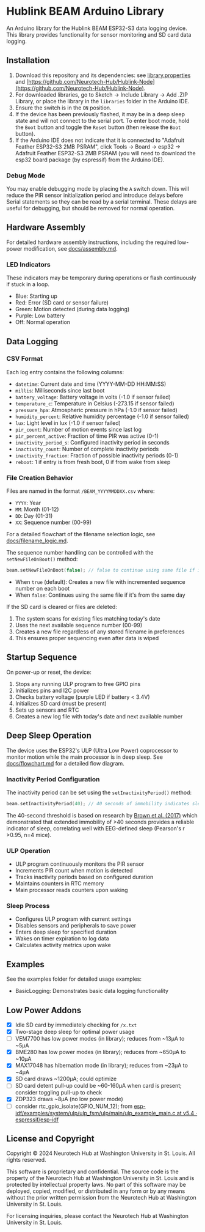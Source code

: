 # Hublink BEAM Arduino Library

An Arduino library for the Hublink BEAM ESP32-S3 data logging device. This library provides functionality for sensor monitoring and SD card data logging.

## Installation

1. Download this repository and its dependencies: see [library.properties](library.properties) and [https://github.com/Neurotech-Hub/Hublink-Node](https://github.com/Neurotech-Hub/Hublink-Node).
2. For downloaded libraries, go to Sketch -> Include Library -> Add .ZIP Library, or place the library in the `libraries` folder in the Arduino IDE.
3. Ensure the switch is in the `ON` position.
4. If the device has been previously flashed, it may be in a deep sleep state and will not connect to the serial port. To enter boot mode, hold the `Boot` button and toggle the `Reset` button (then release the `Boot` button).
5. If the Arduino IDE does not indicate that it is connected to "Adafruit Feather ESP32-S3 2MB PSRAM", click Tools -> Board -> esp32 -> Adafruit Feather ESP32-S3 2MB PSRAM (you will need to download the esp32 board package (by espressif) from the Arduino IDE).

### Debug Mode
You may enable debugging mode by placing the `A` switch down. This will reduce the PIR sensor initialization period and introduce delays before Serial statements so they can be read by a serial terminal. These delays are useful for debugging, but should be removed for normal operation.

## Hardware Assembly
For detailed hardware assembly instructions, including the required low-power modification, see [docs/assembly.md](docs/assembly.md).

### LED Indicators
These indicators may be temporary during operations or flash continuously if stuck in a loop.

- Blue: Starting up
- Red: Error (SD card or sensor failure)
- Green: Motion detected (during data logging)
- Purple: Low battery
- Off: Normal operation

## Data Logging

### CSV Format
Each log entry contains the following columns:
- `datetime`: Current date and time (YYYY-MM-DD HH:MM:SS)
- `millis`: Milliseconds since last boot
- `battery_voltage`: Battery voltage in volts (-1.0 if sensor failed)
- `temperature_c`: Temperature in Celsius (-273.15 if sensor failed)
- `pressure_hpa`: Atmospheric pressure in hPa (-1.0 if sensor failed)
- `humidity_percent`: Relative humidity percentage (-1.0 if sensor failed)
- `lux`: Light level in lux (-1.0 if sensor failed)
- `pir_count`: Number of motion events since last log
- `pir_percent_active`: Fraction of time PIR was active (0-1)
- `inactivity_period_s`: Configured inactivity period in seconds
- `inactivity_count`: Number of complete inactivity periods
- `inactivity_fraction`: Fraction of possible inactivity periods (0-1)
- `reboot`: 1 if entry is from fresh boot, 0 if from wake from sleep

### File Creation Behavior
Files are named in the format `/BEAM_YYYYMMDDXX.csv` where:
- `YYYY`: Year
- `MM`: Month (01-12)
- `DD`: Day (01-31)
- `XX`: Sequence number (00-99)

For a detailed flowchart of the filename selection logic, see [docs/filename_logic.md](docs/filename_logic.md).

The sequence number handling can be controlled with the `setNewFileOnBoot()` method:
```cpp
beam.setNewFileOnBoot(false); // false to continue using same file if it's the same day
```

- When `true` (default): Creates a new file with incremented sequence number on each boot
- When `false`: Continues using the same file if it's from the same day

If the SD card is cleared or files are deleted:
1. The system scans for existing files matching today's date
2. Uses the next available sequence number (00-99)
3. Creates a new file regardless of any stored filename in preferences
4. This ensures proper sequencing even after data is wiped

## Startup Sequence

On power-up or reset, the device:
1. Stops any running ULP program to free GPIO pins
2. Initializes pins and I2C power
3. Checks battery voltage (purple LED if battery < 3.4V)
4. Initializes SD card (must be present)
5. Sets up sensors and RTC
6. Creates a new log file with today's date and next available number

## Deep Sleep Operation

The device uses the ESP32's ULP (Ultra Low Power) coprocessor to monitor motion while the main processor is in deep sleep. See [docs/flowchart.md](docs/flowchart.md) for a detailed flow diagram.

### Inactivity Period Configuration
The inactivity period can be set using the `setInactivityPeriod()` method:
```cpp
beam.setInactivityPeriod(40); // 40 seconds of immobility indicates sleep
```

The 40-second threshold is based on research by [Brown et al. (2017)](https://www.ncbi.nlm.nih.gov/pmc/articles/PMC5140024/) which demonstrated that extended immobility of >40 seconds provides a reliable indicator of sleep, correlating well with EEG-defined sleep (Pearson's r >0.95, n=4 mice).

### ULP Operation
- ULP program continuously monitors the PIR sensor
- Increments PIR count when motion is detected
- Tracks inactivity periods based on configured duration
- Maintains counters in RTC memory
- Main processor reads counters upon waking

### Sleep Process
- Configures ULP program with current settings
- Disables sensors and peripherals to save power
- Enters deep sleep for specified duration
- Wakes on timer expiration to log data
- Calculates activity metrics upon wake

## Examples

See the examples folder for detailed usage examples:
- BasicLogging: Demonstrates basic data logging functionality

## Low Power Addons

- [x] Idle SD card by immediately checking for `/x.txt`
- [x] Two-stage deep sleep for optimal power usage
- [ ] VEM7700 has low power modes (in library); reduces from ~13µA to ~5µA
- [x] BME280 has low power modes (in library); reduces from ~650µA to ~10µA
- [x] MAX17048 has hibernation mode (in library); reduces from ~23µA to ~4µA
- [x] SD card draws ~1200µA; could optimize
- [ ] SD card detent pull-up could be ~60-160µA when card is present; consider toggling pull-up to check
- [x] ZDP323 draws ~8µA (no low power mode)
- [ ] consider rtc_gpio_isolate(GPIO_NUM_12); from [esp-idf/examples/system/ulp/ulp_fsm/ulp/main/ulp_example_main.c at v5.4 · espressif/esp-idf](https://github.com/espressif/esp-idf/blob/v5.4/examples/system/ulp/ulp_fsm/ulp/main/ulp_example_main.c)

## License and Copyright

Copyright © 2024 Neurotech Hub at Washington University in St. Louis. All rights reserved.

This software is proprietary and confidential. The source code is the property of the Neurotech Hub at Washington University in St. Louis and is protected by intellectual property laws. No part of this software may be deployed, copied, modified, or distributed in any form or by any means without the prior written permission from the Neurotech Hub at Washington University in St. Louis.

For licensing inquiries, please contact the Neurotech Hub at Washington University in St. Louis.
